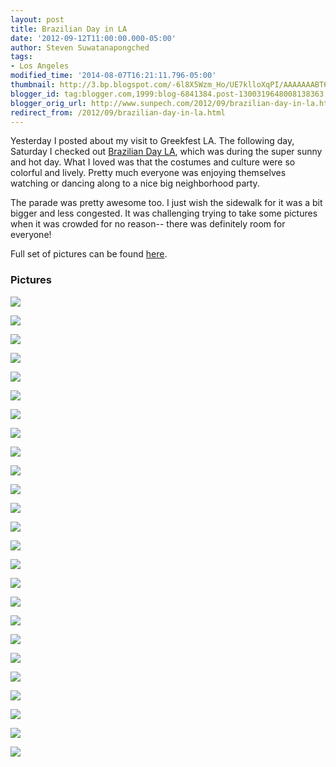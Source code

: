 ```yaml
---
layout: post
title: Brazilian Day in LA
date: '2012-09-12T11:00:00.000-05:00'
author: Steven Suwatanapongched
tags:
- Los Angeles
modified_time: '2014-08-07T16:21:11.796-05:00'
thumbnail: http://3.bp.blogspot.com/-6l8X5Wzm_Ho/UE7klloXqPI/AAAAAAABT6I/hnD7OFgRGkI/s400/2012-09-08-2.jpg
blogger_id: tag:blogger.com,1999:blog-6841384.post-1300319648008138363
blogger_orig_url: http://www.sunpech.com/2012/09/brazilian-day-in-la.html
redirect_from: /2012/09/brazilian-day-in-la.html
---
```


Yesterday I posted about my visit to Greekfest LA. The following day, Saturday I checked out <a href="http://www.braziliandayla.org/home/">Brazilian Day LA</a>, which was during the super sunny and hot day. What I loved was that the costumes and culture were so colorful and lively. Pretty much everyone was enjoying themselves watching or dancing along to a nice big neighborhood party.

The parade was pretty awesome too. I just wish the sidewalk for it was a bit bigger and less congested. It was challenging trying to take some pictures when it was crowded for no reason-- there was definitely room for everyone!

Full set of pictures can be found <a href="https://picasaweb.google.com/101693597219413173200/2012LABrazilianDay">here</a>.

### Pictures

<a href="http://3.bp.blogspot.com/-6l8X5Wzm_Ho/UE7klloXqPI/AAAAAAABT6I/hnD7OFgRGkI/s400/2012-09-08-2.jpg"><img border="0" src="http://3.bp.blogspot.com/-6l8X5Wzm_Ho/UE7klloXqPI/AAAAAAABT6I/hnD7OFgRGkI/s400/2012-09-08-2.jpg"  /></a>

<a href="http://1.bp.blogspot.com/-IyHq57Iva8k/UE7kvRHkdwI/AAAAAAABT7I/qFtOSXSijpE/s400/2012-09-08-13.jpg"><img border="0" src="http://1.bp.blogspot.com/-IyHq57Iva8k/UE7kvRHkdwI/AAAAAAABT7I/qFtOSXSijpE/s400/2012-09-08-13.jpg"  /></a>

<a href="http://3.bp.blogspot.com/-_4VjRej9vPA/UE7kyxwiZJI/AAAAAAABT7g/D8H69auWqus/s400/2012-09-08-17.jpg"><img border="0" src="http://3.bp.blogspot.com/-_4VjRej9vPA/UE7kyxwiZJI/AAAAAAABT7g/D8H69auWqus/s400/2012-09-08-17.jpg" /></a>

<a href="http://3.bp.blogspot.com/-g16YbMPQj7M/UE7k27IILvI/AAAAAAABT74/TjF0jQ25T5I/s400/2012-09-08-25.jpg"><img border="0" src="http://3.bp.blogspot.com/-g16YbMPQj7M/UE7k27IILvI/AAAAAAABT74/TjF0jQ25T5I/s400/2012-09-08-25.jpg" /></a>

<a href="http://1.bp.blogspot.com/-Uv0ss6U0rWc/UE7k577cBnI/AAAAAAABT8I/0JBpACZsMf0/s400/2012-09-08-30.jpg"><img border="0" src="http://1.bp.blogspot.com/-Uv0ss6U0rWc/UE7k577cBnI/AAAAAAABT8I/0JBpACZsMf0/s400/2012-09-08-30.jpg" /></a>

<a href="http://1.bp.blogspot.com/-y-qNDGJJWLE/UE7k7aMFNaI/AAAAAAABT8Q/B7eEDOmLq-k/s400/2012-09-08-33.jpg"><img border="0" src="http://1.bp.blogspot.com/-y-qNDGJJWLE/UE7k7aMFNaI/AAAAAAABT8Q/B7eEDOmLq-k/s400/2012-09-08-33.jpg" /></a>

<a href="http://4.bp.blogspot.com/-7BHfprATIk4/UE7k84LFHvI/AAAAAAABT8Y/VUqe8PmjHlI/s400/2012-09-08-35.jpg"><img border="0" src="http://4.bp.blogspot.com/-7BHfprATIk4/UE7k84LFHvI/AAAAAAABT8Y/VUqe8PmjHlI/s400/2012-09-08-35.jpg" /></a>

<a href="http://3.bp.blogspot.com/-8dPWGrhQ6Qo/UE7k-Xn7ljI/AAAAAAABT8g/GAqJQhFFwfo/s400/2012-09-08-36.jpg"><img border="0" src="http://3.bp.blogspot.com/-8dPWGrhQ6Qo/UE7k-Xn7ljI/AAAAAAABT8g/GAqJQhFFwfo/s400/2012-09-08-36.jpg" /></a>

<a href="http://3.bp.blogspot.com/-8O3_-4S65AM/UE7lZzcbDQI/AAAAAAABT_Q/DNVx8F7BtKc/s400/2012-09-08-67.jpg"><img border="0" src="http://3.bp.blogspot.com/-8O3_-4S65AM/UE7lZzcbDQI/AAAAAAABT_Q/DNVx8F7BtKc/s400/2012-09-08-67.jpg" /></a>

<a href="http://4.bp.blogspot.com/-vnXggggG59Y/UE7lYF_yLaI/AAAAAAABT_A/9A_UlY8HLRU/s400/2012-09-08-65.jpg"><img border="0" src="http://4.bp.blogspot.com/-vnXggggG59Y/UE7lYF_yLaI/AAAAAAABT_A/9A_UlY8HLRU/s400/2012-09-08-65.jpg" /></a>

<a href="http://2.bp.blogspot.com/-i5iJvoVrBfA/UE7lbTG_CII/AAAAAAABT_Y/t0PoVtb6oic/s400/2012-09-08-68.jpg"><img border="0" src="http://2.bp.blogspot.com/-i5iJvoVrBfA/UE7lbTG_CII/AAAAAAABT_Y/t0PoVtb6oic/s400/2012-09-08-68.jpg" /></a>

<a href="http://1.bp.blogspot.com/-l_rUqrbfGtg/UE7lc1HX13I/AAAAAAABT_g/yX0ZeBPFXwM/s400/2012-09-08-69.jpg"><img border="0" src="http://1.bp.blogspot.com/-l_rUqrbfGtg/UE7lc1HX13I/AAAAAAABT_g/yX0ZeBPFXwM/s400/2012-09-08-69.jpg" /></a>

<a href="http://4.bp.blogspot.com/-KxtarwU0HJo/UE7leAncUSI/AAAAAAABT_o/HD7IiTJibnk/s400/2012-09-08-71.jpg"><img border="0" src="http://4.bp.blogspot.com/-KxtarwU0HJo/UE7leAncUSI/AAAAAAABT_o/HD7IiTJibnk/s400/2012-09-08-71.jpg" /></a>

<a href="http://2.bp.blogspot.com/-djYs95e_Tpg/UE7lhJcf_iI/AAAAAAABUAA/lkdLlbkY9NM/s400/2012-09-08-75.jpg"><img border="0" src="http://2.bp.blogspot.com/-djYs95e_Tpg/UE7lhJcf_iI/AAAAAAABUAA/lkdLlbkY9NM/s400/2012-09-08-75.jpg" /></a>

<a href="http://1.bp.blogspot.com/-hLfKxbPYW4I/UE7lxxHeMpI/AAAAAAABUBg/3h_CLMKOGmo/s400/2012-09-08-93.jpg"><img border="0" src="http://1.bp.blogspot.com/-hLfKxbPYW4I/UE7lxxHeMpI/AAAAAAABUBg/3h_CLMKOGmo/s400/2012-09-08-93.jpg"  /></a>

<a href="http://4.bp.blogspot.com/-dSdLMj5W6Rc/UE7lzFwTbwI/AAAAAAABUBo/bu0gKij-yAw/s400/2012-09-08-94.jpg"><img border="0" src="http://4.bp.blogspot.com/-dSdLMj5W6Rc/UE7lzFwTbwI/AAAAAAABUBo/bu0gKij-yAw/s400/2012-09-08-94.jpg" /></a>

<a href="http://1.bp.blogspot.com/-qC2Mez2BagY/UE7l3aMVd_I/AAAAAAABUCA/mjo-4Il_3i0/s400/2012-09-08-117.jpg"><img border="0" src="http://1.bp.blogspot.com/-qC2Mez2BagY/UE7l3aMVd_I/AAAAAAABUCA/mjo-4Il_3i0/s400/2012-09-08-117.jpg"  /></a>

<a href="http://2.bp.blogspot.com/-vB_Wq9X0WvY/UE7l672a4lI/AAAAAAABUCQ/pnMYA0OTvqM/s400/2012-09-08-122.jpg"><img border="0" src="http://2.bp.blogspot.com/-vB_Wq9X0WvY/UE7l672a4lI/AAAAAAABUCQ/pnMYA0OTvqM/s400/2012-09-08-122.jpg" /></a>

<a href="http://1.bp.blogspot.com/-iAw4HDRVJV0/UE7l__S8RrI/AAAAAAABUCo/jXzERSZzvUM/s400/2012-09-08-132.jpg"><img border="0" src="http://1.bp.blogspot.com/-iAw4HDRVJV0/UE7l__S8RrI/AAAAAAABUCo/jXzERSZzvUM/s400/2012-09-08-132.jpg"  /></a>

<a href="http://3.bp.blogspot.com/-Y6STJaTjXhY/UE7mBn0A_BI/AAAAAAABUCw/LX5_iyFmNAc/s400/2012-09-08-133.jpg"><img border="0" src="http://3.bp.blogspot.com/-Y6STJaTjXhY/UE7mBn0A_BI/AAAAAAABUCw/LX5_iyFmNAc/s400/2012-09-08-133.jpg"  /></a>

<a href="http://3.bp.blogspot.com/-mqLKGQZmbd8/UE7mDJtxHJI/AAAAAAABUC4/B0_9STGbzP4/s400/2012-09-08-134.jpg"><img border="0" src="http://3.bp.blogspot.com/-mqLKGQZmbd8/UE7mDJtxHJI/AAAAAAABUC4/B0_9STGbzP4/s400/2012-09-08-134.jpg"  /></a>

<a href="http://4.bp.blogspot.com/-fZuXJ-_4fug/UE7mOMPZjBI/AAAAAAABUDw/n_C9pEqev_E/s400/2012-09-08-152.jpg"><img border="0" src="http://4.bp.blogspot.com/-fZuXJ-_4fug/UE7mOMPZjBI/AAAAAAABUDw/n_C9pEqev_E/s400/2012-09-08-152.jpg"  /></a>

<a href="http://2.bp.blogspot.com/-nakPPBuQcK0/UE7mRtNK_LI/AAAAAAABUEA/qPB46tYkpGA/s400/2012-09-08-154.jpg"><img border="0" src="http://2.bp.blogspot.com/-nakPPBuQcK0/UE7mRtNK_LI/AAAAAAABUEA/qPB46tYkpGA/s400/2012-09-08-154.jpg"  /></a>

<a href="http://3.bp.blogspot.com/-X4kNoy6lxog/UE7mXmOU4AI/AAAAAAABUEg/oxTIMtI_A3Y/s400/2012-09-08-171.jpg"><img border="0" src="http://3.bp.blogspot.com/-X4kNoy6lxog/UE7mXmOU4AI/AAAAAAABUEg/oxTIMtI_A3Y/s400/2012-09-08-171.jpg"  /></a>

<a href="http://3.bp.blogspot.com/-7wH7OETDFAQ/UE7md8n1OdI/AAAAAAABUFI/ymOYv4c6pmY/s400/2012-09-08-179.jpg"><img border="0" src="http://3.bp.blogspot.com/-7wH7OETDFAQ/UE7md8n1OdI/AAAAAAABUFI/ymOYv4c6pmY/s400/2012-09-08-179.jpg" /></a>